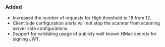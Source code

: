 ### Added
 - Increased the number of requests for High threshold to 18 from 12.
 - Client side configuration alerts will not stop the scanner from scanning server side configurations.
 - Support for validating usage of publicly well known HMac secrets for signing JWT.